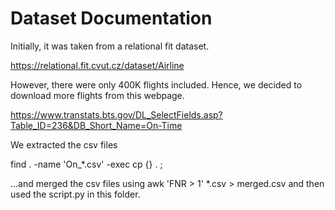 # Dataset Documentation

Initially, it was taken from a relational fit dataset.

https://relational.fit.cvut.cz/dataset/Airline

However, there were only 400K flights included. Hence, we decided to download more flights from this webpage.

https://www.transtats.bts.gov/DL_SelectFields.asp?Table_ID=236&DB_Short_Name=On-Time

We extracted the csv files

find . -name 'On_*.csv' -exec cp {} . \;

...and merged the csv files using awk 'FNR > 1' *.csv > merged.csv and then used the script.py in this folder.